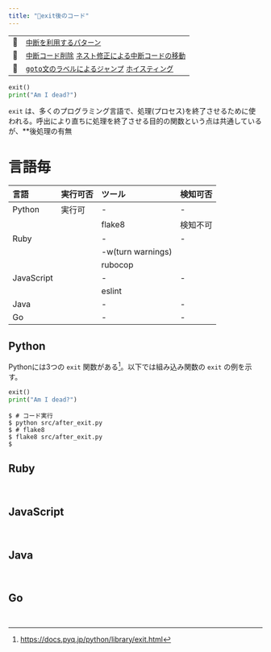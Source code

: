 ```yaml
---
title: "🧪exit後のコード"
---
```


|||
|:--|:--|
|🔖|[`中断を利用するパターン`](./p_after)|
|👼|[`中断コード削除`](./a_after_stop_delete) [`ネスト修正による中断コードの移動`](./a_after_stop_move)|
|🧟|[`goto文のラベルによるジャンプ`](./z_goto) [`ホイスティング`](./z_hoisting)|

``` python:after_exit.py:./projects/python/src/after_exit.py
exit()
print("Am I dead?")

```

`exit` は、多くのプログラミング言語で、処理(プロセス)を終了させるために使われる。呼出により直ちに処理を終了させる目的の関数という点は共通しているが、**後処理の有無



# 言語毎

|言語|実行可否|ツール|検知可否|
|:--|:--|:--|:--|
|Python|実行可|-|-|
|||flake8|検知不可|
|Ruby||-|-|
|||-w(turn warnings)||
|||rubocop||
|JavaScript||-|-|
|||eslint||
|Java||-|-|
|Go||-|-|

## Python

Pythonには3つの `exit` 関数がある[^1]。以下では組み込み関数の `exit` の例を示す。

[^1]: https://docs.pyq.jp/python/library/exit.html

``` python:after_exit.py:./projects/python/src/after_exit.py
exit()
print("Am I dead?")

```

``` console
$ # コード実行
$ python src/after_exit.py 
$ # flake8
$ flake8 src/after_exit.py 
$ 
```

## Ruby

``` ruby:template.rb:./projects/ruby/src/template.rb
```

``` console
```

## JavaScript

``` js:template.js:./projects/javascript/src/template.js
```

``` console
```

## Java

``` java:Template.java:./projects/java/src/main/java/Template.java
```

``` console
```

## Go

``` go:template.go:./projects/golang/src/template.go
```

``` console
```
